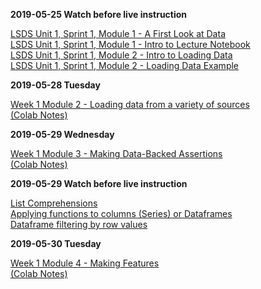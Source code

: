 
**2019-05-25 Watch before live instruction**  

[LSDS Unit 1, Sprint 1, Module 1 - A First Look at Data](https://www.youtube.com/watch?v=yZihmKNXkkE)  
[LSDS Unit 1, Sprint 1, Module 1 - Intro to Lecture Notebook](https://www.youtube.com/watch?v=7unI6oGI6_Q)  
[LSDS Unit 1, Sprint 1, Module 2 - Intro to Loading Data](https://www.youtube.com/watch?v=Nq3FJnfste4)  
[LSDS Unit 1, Sprint 1, Module 2 - Loading Data Example](https://www.youtube.com/watch?v=qNZ97UF8nQQ)  

**2019-05-28 Tuesday**  

[Week 1 Module 2 - Loading data from a variety of sources](https://www.youtube.com/watch?v=kavWjF19WVE)  
[(Colab Notes)](https://colab.research.google.com/drive/1CRv805iJBJhXYH6TowPK-u3M6IwV5-ah)  

**2019-05-29 Wednesday**  

[Week 1 Module 3 - Making Data-Backed Assertions](https://youtu.be/UfnpZXRhOVE)  
[(Colab Notes)](https://colab.research.google.com/drive/1VMaZ-TH7AKk8SWJM3hctYYsmGIp3HHOF)    

**2019-05-29 Watch before live instruction**  

[List Comprehensions](https://www.youtube.com/watch?v=AhSvKGTh28Q)  
[Applying functions to columns (Series) or Dataframes](https://www.youtube.com/watch?v=P_q0tkYqvSk)  
[Dataframe filtering by row values](https://www.youtube.com/watch?v=2AFGPdNn4FM)  

**2019-05-30 Tuesday**  

[Week 1 Module 4 - Making Features](https://youtu.be/oi3ron_QgXE)  
[(Colab Notes)](https://colab.research.google.com/drive/1u6W40otEDy-tKhYnah6rJc_rjcQectwD)






